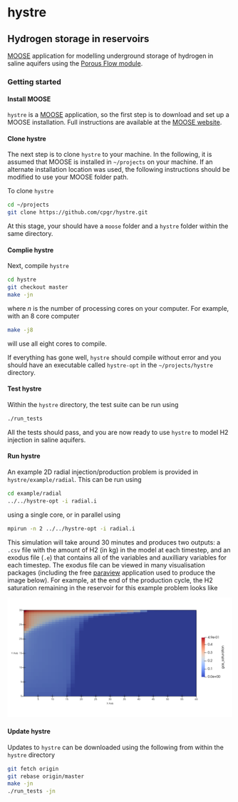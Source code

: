 # hystre

## Hydrogen storage in reservoirs

[MOOSE](https://www.mooseframework.com) application for modelling underground storage of hydrogen in saline
aquifers using the [Porous Flow module](https://www.mooseframework.org/modules/porous_flow).

### Getting started

#### Install MOOSE

`hystre` is a [MOOSE](https://www.mooseframework.com) application, so the first step is to download and set up a MOOSE installation. Full instructions are available at the [MOOSE website](https://www.mooseframework.org/getting_started/index.html).

#### Clone hystre

The next step is to clone `hystre` to your machine. In the following, it is assumed that MOOSE is installed in `~/projects` on your machine. If an alternate installation location was used, the following instructions should be modified to use your MOOSE folder path.

To clone `hystre`
```bash
cd ~/projects
git clone https://github.com/cpgr/hystre.git
```

At this stage, your should have a `moose` folder and a `hystre` folder within the same directory.

#### Complie hystre

Next, compile `hystre`
```bash
cd hystre
git checkout master
make -jn
```
where *n* is the number of processing cores on your computer. For example, with an 8 core computer
```bash
make -j8
```
will use all eight cores to compile.

If everything has gone well, `hystre` should compile without error and you should have an executable called `hystre-opt` in the `~/projects/hystre` directory.

#### Test hystre

Within the `hystre` directory, the test suite can be run using
```bash
./run_tests
```
All the tests should pass, and you are now ready to use `hystre` to model H2 injection in saline aquifers.

#### Run hystre

An example 2D radial injection/production problem is provided in `hystre/example/radial`. This can be run using
```bash
cd example/radial
../../hystre-opt -i radial.i
```
using a single core, or in parallel using
```bash
mpirun -n 2 ../../hystre-opt -i radial.i
```

This simulation will take around 30 minutes and produces two outputs: a `.csv` file with the amount of H2 (in kg) in the model at each timestep, and an exodus file (`.e`) that contains all of the variables and auxilliary variables for each timestep. The exodus file can be viewed in many visualisation packages (including the free [paraview](https://www.paraview.org) application used to produce the image below). For example, at the end of the production cycle, the H2 saturation remaining in the reservoir for this example problem looks like

![radial result](doc/radial.png)

#### Update hystre

Updates to `hystre` can be downloaded using the following from within the `hystre` directory
```bash
git fetch origin
git rebase origin/master
make -jn
./run_tests -jn
```
